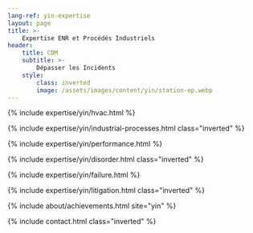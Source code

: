 ```yaml
---
lang-ref: yin-expertise
layout: page
title: >-
    Expertise ENR et Procédés Industriels
header:
    title: CDM
    subtitle: >-
        Dépasser les Incidents
    style:
        class: inverted
        image: /assets/images/content/yin/station-ep.webp
---
```


{% include expertise/yin/hvac.html %}

{% include expertise/yin/industrial-processes.html class="inverted" %}

{% include expertise/yin/performance.html %}

{% include expertise/yin/disorder.html class="inverted" %}

{% include expertise/yin/failure.html %}

{% include expertise/yin/litigation.html class="inverted" %}

{% include about/achievements.html site="yin" %}

{% include contact.html class="inverted" %}
